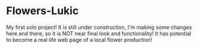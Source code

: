 # Flowers-Lukic
My first solo project! It is still under construction, I'm making some changes here and there, so it is NOT near final look and functionality! It has potential to become a  real life web page of a local flower production!
